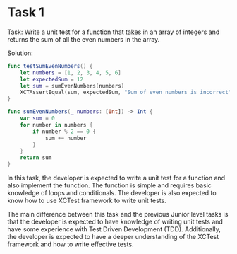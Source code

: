 # Task 1

Task: Write a unit test for a function that takes in an array of integers and
returns the sum of all the even numbers in the array.

Solution:

```swift
func testSumEvenNumbers() {
    let numbers = [1, 2, 3, 4, 5, 6]
    let expectedSum = 12
    let sum = sumEvenNumbers(numbers)
    XCTAssertEqual(sum, expectedSum, "Sum of even numbers is incorrect")
}

func sumEvenNumbers(_ numbers: [Int]) -> Int {
    var sum = 0
    for number in numbers {
        if number % 2 == 0 {
            sum += number
        }
    }
    return sum
}
```

In this task, the developer is expected to write a unit test for a function and
also implement the function. The function is simple and requires basic knowledge
of loops and conditionals. The developer is also expected to know how to use
XCTest framework to write unit tests.

The main difference between this task and the previous Junior level tasks is
that the developer is expected to have knowledge of writing unit tests and have
some experience with Test Driven Development (TDD). Additionally, the developer
is expected to have a deeper understanding of the XCTest framework and how to
write effective tests.
